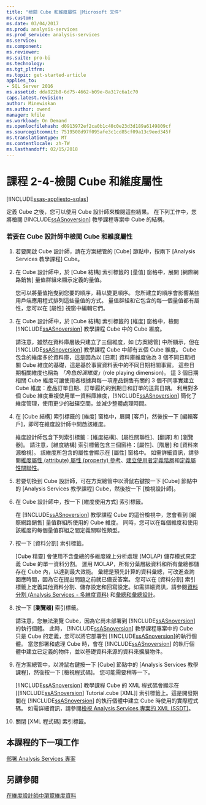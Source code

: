 ```yaml
---
title: "檢閱 Cube 和維度屬性 |Microsoft 文件"
ms.custom: 
ms.date: 03/04/2017
ms.prod: analysis-services
ms.prod_service: analysis-services
ms.service: 
ms.component: 
ms.reviewer: 
ms.suite: pro-bi
ms.technology: 
ms.tgt_pltfrm: 
ms.topic: get-started-article
applies_to:
- SQL Server 2016
ms.assetid: dda922b8-6d75-4662-b09e-8a317c6a1c70
caps.latest.revision: 
author: Minewiskan
ms.author: owend
manager: kfile
ms.workload: On Demand
ms.openlocfilehash: d0913972ef2ca0b1c40c0e23d3d189a6149809cf
ms.sourcegitcommit: 7519508d97f095afe3c1cd85cf09a13c9eed345f
ms.translationtype: MT
ms.contentlocale: zh-TW
ms.lasthandoff: 02/15/2018
---
```

# <a name="lesson-2-4---reviewing-cube-and-dimension-properties"></a>課程 2-4-檢閱 Cube 和維度屬性
[!INCLUDE[ssas-appliesto-sqlas](../includes/ssas-appliesto-sqlas.md)]

定義 Cube 之後，您可以使用 Cube 設計師來檢閱這些結果。 在下列工作中，您將檢閱 [!INCLUDE[ssASnoversion](../includes/ssasnoversion-md.md)] 教學課程專案中 Cube 的結構。  
  
### <a name="to-review-cube-and-dimension-properties-in-cube-designer"></a>若要在 Cube 設計師中檢閱 Cube 和維度屬性  
  
1.  若要開啟 Cube 設計師，請在方案總管的 [Cube] 節點中，按兩下 [Analysis Services 教學課程] Cube。  
  
2.  在 Cube 設計師中，於 [Cube 結構] 索引標籤的 [量值] 窗格中，展開 [網際網路銷售] 量值群組來顯示定義的量值。  
  
    您可以將量值拖曳到您要的順序，藉以變更順序。 您所建立的順序會影響某些用戶端應用程式排列這些量值的方式。 量值群組和它包含的每一個量值都有屬性，您可以在 [屬性] 視窗中編輯它們。  
  
3.  在 Cube 設計師中，於 [Cube 結構] 索引標籤的 [維度] 窗格中，檢閱 [!INCLUDE[ssASnoversion](../includes/ssasnoversion-md.md)] 教學課程 Cube 中的 Cube 維度。  
  
    請注意，雖然在資料庫層級只建立了三個維度，如 [方案總管] 中所顯示，但在 [!INCLUDE[ssASnoversion](../includes/ssasnoversion-md.md)] 教學課程 Cube 中卻有五個 Cube 維度。 Cube 包含的維度多於資料庫，這是因為以 [日期] 資料庫維度做為 3 個不同日期相關 Cube 維度的基礎，這是基於事實資料表中的不同日期相關事實。 這些日期相關維度也稱為 *「角色扮演維度」*(role playing dimension)。 這 3 個日期相關 Cube 維度可讓使用者根據與每一項產品銷售有關的 3 個不同事實建立 Cube 維度：產品訂單日期、訂單履約的到期日和訂單的送貨日期。 利用對多個 Cube 維度重複使用單一資料庫維度，[!INCLUDE[ssASnoversion](../includes/ssasnoversion-md.md)] 簡化了維度管理，使用更少的磁碟空間，並減少整體處理時間。  
  
4.  在 [Cube 結構] 索引標籤的 [維度] 窗格中，展開 [客戶]，然後按一下 [編輯客戶]，即可在維度設計師中開啟該維度。  
  
    維度設計師包含下列索引標籤：[維度結構]、[屬性關聯性]、[翻譯] 和 [瀏覽器]。 請注意，[維度結構] 索引標籤包含三個窗格：[屬性]、[階層] 和 [資料來源檢視]。 該維度所包含的屬性會顯示在 [屬性] 窗格中。 如需詳細資訊，請參閱[維度屬性 (attribute) 屬性 (property) 參考](../analysis-services/multidimensional-models/dimension-attribute-properties-reference.md)、[建立使用者定義階層](../analysis-services/multidimensional-models/user-defined-hierarchies-create.md)和[定義屬性關聯性](../analysis-services/multidimensional-models/attribute-relationships-define.md)。  
  
5.  若要切換到 Cube 設計師，可在方案總管中以滑鼠右鍵按一下 [Cube] 節點中的 [Analysis Services 教學課程] Cube，然後按一下 [檢視設計師]。  
  
6.  在 Cube 設計師中，按一下 [維度使用方式] 索引標籤。  
  
    在 [!INCLUDE[ssASnoversion](../includes/ssasnoversion-md.md)] 教學課程 Cube 的這份檢視中，您會看到 [網際網路銷售] 量值群組所使用的 Cube 維度。 同時，您可以在每個維度和使用該維度的每個量值群組之間定義關聯性類型。  
  
7.  按一下 [資料分割] 索引標籤。  
  
    [Cube 精靈] 會使用不含彙總的多維度線上分析處理 (MOLAP) 儲存模式來定義 Cube 的單一資料分割。 運用 MOLAP，所有分葉層級資料和所有彙總都儲存在 Cube 內，以達到最大效能。 彙總是預先計算的資料彙總，可改進查詢回應時間，因為它在提出問題之前就已備妥答案。 您可以在 [資料分割] 索引標籤上定義其他資料分割、儲存設定和回寫設定。如需詳細資訊，請參閱[資料分割 &#40;Analysis Services - 多維度資料&#41;](../analysis-services/multidimensional-models-olap-logical-cube-objects/partitions-analysis-services-multidimensional-data.md) 和[彙總和彙總設計](../analysis-services/multidimensional-models-olap-logical-cube-objects/aggregations-and-aggregation-designs.md)。  
  
8.  按一下 **[瀏覽器]** 索引標籤。  
  
    請注意，您無法瀏覽 Cube，因為它尚未部署到 [!INCLUDE[ssASnoversion](../includes/ssasnoversion-md.md)]的執行個體。 此時， [!INCLUDE[ssASnoversion](../includes/ssasnoversion-md.md)] 教學課程專案中的 Cube 只是 Cube 的定義，您可以將它部署到 [!INCLUDE[ssASnoversion](../includes/ssasnoversion-md.md)]的執行個體。 當您部署和處理 Cube 時，會在 [!INCLUDE[ssASnoversion](../includes/ssasnoversion-md.md)] 的執行個體中建立已定義的物件，並以基礎資料來源的資料來擴展物件。  
  
9. 在方案總管中，以滑鼠右鍵按一下 [Cube] 節點中的 [Analysis Services 教學課程]，然後按一下 [檢視程式碼]。 您可能需要稍等一下。  
  
    [!INCLUDE[ssASnoversion](../includes/ssasnoversion-md.md)] 教學課程 Cube 的 XML 程式碼會顯示在 [[!INCLUDE[ssASnoversion](../includes/ssasnoversion-md.md)] Tutorial.cube [XML]] 索引標籤上。這是開發期間在 [!INCLUDE[ssASnoversion](../includes/ssasnoversion-md.md)] 的執行個體中建立 Cube 時使用的實際程式碼。 如需詳細資訊，請參閱[檢視 Analysis Services 專案的 XML &#40;SSDT&#41;](../analysis-services/multidimensional-models/view-the-xml-for-an-analysis-services-project-ssdt.md)。  
  
10. 關閉 [XML 程式碼] 索引標籤。  
  
## <a name="next-task-in-lesson"></a>本課程的下一項工作  
[部署 Analysis Services 專案](../analysis-services/lesson-2-5-deploying-an-analysis-services-project.md)  
  
## <a name="see-also"></a>另請參閱  
[在維度設計師中瀏覽維度資料](../analysis-services/multidimensional-models/database-dimensions-browse-dimension-data-in-dimension-designer.md)  
  
  
  
